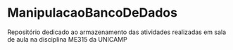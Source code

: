 # ManipulacaoBancoDeDados
Repositório dedicado ao armazenamento das atividades realizadas em sala de aula na disciplina ME315 da UNICAMP
